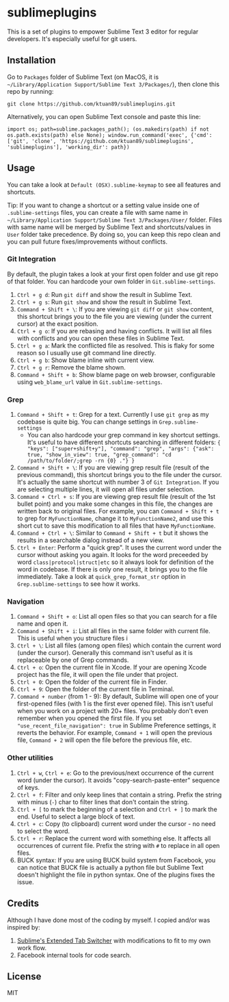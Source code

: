 # sublimeplugins

This is a set of plugins to empower Sublime Text 3 editor for regular developers. It's especially useful for git users.

## Installation

Go to `Packages` folder of Sublime Text (on MacOS, it is `~/Library/Application Support/Sublime Text 3/Packages/`), then clone this repo by running:

```
git clone https://github.com/ktuan89/sublimeplugins.git
```

Alternatively, you can open Sublime Text console and paste this line:

```
import os; path=sublime.packages_path(); (os.makedirs(path) if not os.path.exists(path) else None); window.run_command('exec', {'cmd': ['git', 'clone', 'https://github.com/ktuan89/sublimeplugins', 'sublimeplugins'], 'working_dir': path})
```

## Usage

You can take a look at `Default (OSX).sublime-keymap` to see all features and shortcuts.

Tip: If you want to change a shortcut or a setting value inside one of `.sublime-settings` files, you can create a file with same name in `~/Library/Application Support/Sublime Text 3/Packages/User/` folder. Files with same name will be merged by Sublime Text and shortcuts/values in `User` folder take precedence. By doing so, you can keep this repo clean and you can pull future fixes/improvements without conflicts.

### Git Integration

By default, the plugin takes a look at your first open folder and use git repo of that folder. You can hardcode your own folder in `Git.sublime-settings`.

 1. `Ctrl + g d`: Run `git diff` and show the result in Sublime Text.
 2. `Ctrl + g s`: Run `git show` and show the result in Sublime Text.
 3. `Command + Shift + \`: If you are viewing `git diff` or `git show` content, this shortcut brings you to the file you are viewing (under the current cursor) at the exact position.
 4. `Ctrl + g o`: If you are rebasing and having conflicts. It will list all files with conflicts and you can open these files in Sublime Text.
 5. `Ctrl + g a`: Mark the conflicted file as resolved. This is flaky for some reason so I usually use git command line directly.
 5. `Ctrl + g b`: Show blame inline with current view.
 6. `Ctrl + g r`: Remove the blame shown.
 7. `Command + Shift + b`: Show blame page on web browser, configurable using `web_blame_url` value in `Git.sublime-settings`.

### Grep

 1. `Command + Shift + t`: Grep for a text. Currently I use `git grep` as my codebase is quite big. You can change settings in `Grep.sublime-settings`
    * You can also hardcode your grep command in key shortcut settings. It's useful to have different shortcuts searching in different folders: `{ "keys": ["super+shift+y"], "command": "grep", "args": {"ask": true, "show_in_view": true, "grep_command": "cd /path/to/folder/;grep -rn {0} ."} }`
 2. `Command + Shift + \`: If you are viewing grep result file (result of the previous command), this shortcut brings you to the file under the cursor. It's actually the same shortcut with number 3 of `Git Integration`. If you are selecting multiple lines, it will open all files under selection.
 3. `Command + Ctrl + s`: If you are viewing grep result file (result of the 1st bullet point) and you make some changes in this file, the changes are written back to original files. For example, you can `Command + Shift + t` to grep for `MyFunctionName`, change it to `MyFunctionName2`, and use this short cut to save this modification to all files that have `MyFunctionName`.
 4. `Command + Ctrl + \`: Similar to `Command + Shift + t` but it shows the results in a searchable dialog instead of a new view.
 5. `Ctrl + Enter`: Perform a "quick grep". It uses the current word under the cursor without asking you again. It looks for the word preceeded by word `class|protocol|struct|etc` so it always look for definition of the word in codebase. If there is only one result, it brings you to the file immediately. Take a look at `quick_grep_format_str` option in `Grep.sublime-settings` to see how it works.

### Navigation

 1. `Command + Shift + o`: List all open files so that you can search for a file name and open it.
 2. `Command + Shift + i`: List all files in the same folder with current file. This is useful when you structure files i
 3. `Ctrl + \`: List all files (among open files) which contain the current word (under the cursor). Generally this command isn't useful as it is replaceable by one of Grep commands.
 4. `Ctrl + o`: Open the current file in Xcode. If your are opening Xcode project has the file, it will open the file under that project.
 5. `Ctrl + 0`: Open the folder of the current file in Finder.
 6. `Ctrl + 9`: Open the folder of the current file in Terminal.
 7. `Command + number` (from 1 - 9): By default, Sublime will open one of your first-opened files (with 1 is the first ever opened file). This isn't useful when you work on a project with 20+ files. You probably don't even remember when you opened the first file. If you set `"use_recent_file_navigation": true` in Sublime Preference settings, it reverts the behavior. For example, `Command + 1` will open the previous file, `Command + 2` will open the file before the previous file, etc.


### Other utilities
 1. `Ctrl + w`, `Ctrl + e`: Go to the previous/next occurrence of the current word (under the cursor). It avoids "copy-search-paste-enter" sequence of keys.
 2. `Ctrl + f`: Filter and only keep lines that contain a string. Prefix the string with minus (`-`) char to filter lines that don't contain the string.
 3. `Ctrl + [` to mark the beginning of a selection and `Ctrl + ]` to mark the end. Useful to select a large block of text.
 4. `Ctrl + c`: Copy (to clipboard) current word under the cursor - no need to select the word.
 5. `Ctrl + r`: Replace the current word with something else. It affects all occurrences of current file. Prefix the string with `#` to replace in all open files.
 6. BUCK syntax: If you are using BUCK build system from Facebook, you can notice that BUCK file is actually a python file but Sublime Text doesn't highlight the file in python syntax. One of the plugins fixes the issue.

## Credits

Although I have done most of the coding by myself. I copied and/or was inspired by:
 1. [Sublime's Extended Tab Switcher](https://github.com/rajeshvaya/Sublime-Extended-Tab-Switcher) with modifications to fit to my own work flow.
 2. Facebook internal tools for code search.

## License

MIT